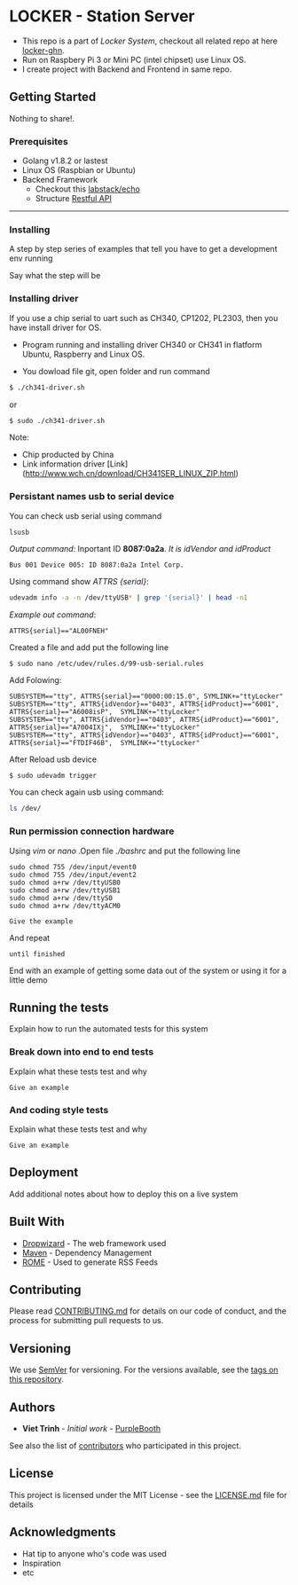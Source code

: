 # LOCKER - Station Server

* This repo is a part of *Locker System*, checkout all related repo at here [locker-ghn](https://git.siliconstraits.vn/locker-ghn).
* Run on Raspbery Pi 3 or Mini PC (intel chipset) use Linux OS.
* I create project with Backend and Frontend in same repo.

## Getting Started

Nothing to share!.

### Prerequisites

* Golang v1.8.2 or lastest
* Linux OS (Raspbian or Ubuntu)
* Backend Framework
  * Checkout this [labstack/echo](https://github.com/labstack/echo)
  * Structure [Restful API](https://medium.com/@kyawmyintthein/building-golang-restful-api-with-echo-framework-1-422abc78e3a7)

---

### Installing

A step by step series of examples that tell you have to get a development env running

Say what the step will be


### Installing driver
If you use a chip serial to uart such as CH340, CP1202, PL2303, then you have install driver for OS. 
* Program running and installing driver CH340 or CH341 in flatform Ubuntu, Raspberry and Linux OS.

* You dowload file git, open folder and run command
```sh
$ ./ch341-driver.sh
```
or
```sh
$ sudo ./ch341-driver.sh
```
Note:
* Chip producted by China
* Link information driver  [Link] (http://www.wch.cn/download/CH341SER_LINUX_ZIP.html)

### Persistant names usb to serial device
You can check usb serial using command
```
lsusb
```
*Output command*: Inportant ID **8087:0a2a**. *It is idVendor and idProduct*
```
Bus 001 Device 005: ID 8087:0a2a Intel Corp.
```
Using command show *ATTRS {serial}*:
```sh
udevadm info -a -n /dev/ttyUSB* | grep '{serial}' | head -n1
```
*Example out command*:
```
ATTRS{serial}=="AL00FNEH"
```
Created a file and add put the following line 
```sh
$ sudo nano /etc/udev/rules.d/99-usb-serial.rules
```
Add Folowing:
```
SUBSYSTEM=="tty", ATTRS{serial}=="0000:00:15.0", SYMLINK+="ttyLocker"
SUBSYSTEM=="tty", ATTRS{idVendor}=="0403", ATTRS{idProduct}=="6001", ATTRS{serial}=="A6008isP",  SYMLINK+="ttyLocker"
SUBSYSTEM=="tty", ATTRS{idVendor}=="0403", ATTRS{idProduct}=="6001", ATTRS{serial}=="A7004IXj",  SYMLINK+="ttyLocker"
SUBSYSTEM=="tty", ATTRS{idVendor}=="0403", ATTRS{idProduct}=="6001", ATTRS{serial}=="FTDIF46B",  SYMLINK+="ttyLocker"
```
After Reload usb device
```
$ sudo udevadm trigger
```
You can check again usb using command:
```sh
ls /dev/
```

### Run permission connection hardware 

Using *vim* or *nano* .Open file *./bashrc* and put the following line 
```
sudo chmod 755 /dev/input/event0
sudo chmod 755 /dev/input/event2
sudo chmod a+rw /dev/ttyUSB0
sudo chmod a+rw /dev/ttyUSB1
sudo chmod a+rw /dev/ttyS0
sudo chmod a+rw /dev/ttyACM0
```


```
Give the example
```

And repeat

```
until finished
```

End with an example of getting some data out of the system or using it for a little demo

## Running the tests

Explain how to run the automated tests for this system

### Break down into end to end tests

Explain what these tests test and why

```
Give an example
```

### And coding style tests

Explain what these tests test and why

```
Give an example
```

## Deployment

Add additional notes about how to deploy this on a live system

## Built With

* [Dropwizard](http://www.dropwizard.io/1.0.2/docs/) - The web framework used
* [Maven](https://maven.apache.org/) - Dependency Management
* [ROME](https://rometools.github.io/rome/) - Used to generate RSS Feeds

## Contributing

Please read [CONTRIBUTING.md](https://gist.github.com/PurpleBooth/b24679402957c63ec426) for details on our code of conduct, and the process for submitting pull requests to us.

## Versioning

We use [SemVer](http://semver.org/) for versioning. For the versions available, see the [tags on this repository](https://github.com/your/project/tags). 

## Authors

* **Viet Trinh** - *Initial work* - [PurpleBooth](https://github.com/PurpleBooth)

See also the list of [contributors](https://github.com/your/project/contributors) who participated in this project.

## License

This project is licensed under the MIT License - see the [LICENSE.md](LICENSE.md) file for details

## Acknowledgments

* Hat tip to anyone who's code was used
* Inspiration
* etc
